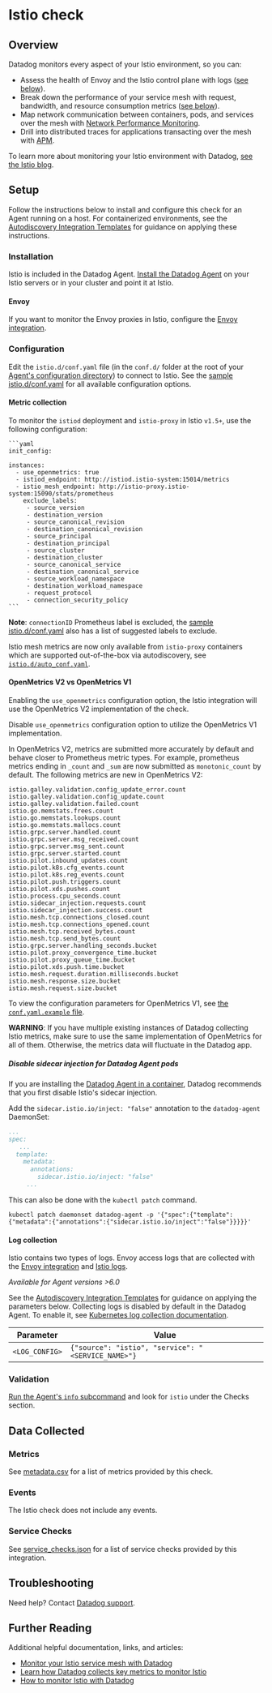 # Istio check

## Overview

Datadog monitors every aspect of your Istio environment, so you can:
- Assess the health of Envoy and the Istio control plane with logs ([see below](#log-collection)).
- Break down the performance of your service mesh with request, bandwidth, and resource consumption metrics ([see below](#metrics)).
- Map network communication between containers, pods, and services over the mesh with [Network Performance Monitoring][18].
- Drill into distributed traces for applications transacting over the mesh with [APM][19].

To learn more about monitoring your Istio environment with Datadog, [see the Istio blog][20].

## Setup

Follow the instructions below to install and configure this check for an Agent running on a host. For containerized environments, see the [Autodiscovery Integration Templates][1] for guidance on applying these instructions.

### Installation

Istio is included in the Datadog Agent. [Install the Datadog Agent][2] on your Istio servers or in your cluster and point it at Istio.

#### Envoy

If you want to monitor the Envoy proxies in Istio, configure the [Envoy integration][22].

### Configuration

Edit the `istio.d/conf.yaml` file (in the `conf.d/` folder at the root of your [Agent's configuration directory][3]) to connect to Istio. See the [sample istio.d/conf.yaml][4] for all available configuration options.

#### Metric collection
To monitor the `istiod` deployment and `istio-proxy` in Istio `v1.5+`, use the following configuration:
    
    ```yaml
    init_config:
    
    instances:
      - use_openmetrics: true
      - istiod_endpoint: http://istiod.istio-system:15014/metrics
      - istio_mesh_endpoint: http://istio-proxy.istio-system:15090/stats/prometheus
        exclude_labels:
         - source_version
         - destination_version
         - source_canonical_revision
         - destination_canonical_revision
         - source_principal
         - destination_principal
         - source_cluster
         - destination_cluster
         - source_canonical_service
         - destination_canonical_service
         - source_workload_namespace
         - destination_workload_namespace
         - request_protocol
         - connection_security_policy
    ```
   
**Note**: `connectionID` Prometheus label is excluded, the [sample istio.d/conf.yaml][4] also has a list of suggested labels to exclude.


   Istio mesh metrics are now only available from `istio-proxy` containers which are supported out-of-the-box via autodiscovery, see [`istio.d/auto_conf.yaml`][17].   

#### OpenMetrics V2 vs OpenMetrics V1
Enabling the `use_openmetrics` configuration option, the Istio integration will use the OpenMetrics V2 implementation of the check. 


Disable `use_openmetrics` configuration option to utilize the OpenMetrics V1 implementation.

In OpenMetrics V2, metrics are submitted more accurately by default and behave closer to Prometheus metric types. For example, prometheus metrics ending in  `_count` and `_sum` are now submitted as `monotonic_count` by default.
The following metrics are new in OpenMetrics V2:

```shell
istio.galley.validation.config_update_error.count
istio.galley.validation.config_update.count
istio.galley.validation.failed.count
istio.go.memstats.frees.count
istio.go.memstats.lookups.count
istio.go.memstats.mallocs.count
istio.grpc.server.handled.count
istio.grpc.server.msg_received.count
istio.grpc.server.msg_sent.count
istio.grpc.server.started.count
istio.pilot.inbound_updates.count
istio.pilot.k8s.cfg_events.count
istio.pilot.k8s.reg_events.count
istio.pilot.push.triggers.count
istio.pilot.xds.pushes.count
istio.process.cpu_seconds.count
istio.sidecar_injection.requests.count
istio.sidecar_injection.success.count
istio.mesh.tcp.connections_closed.count
istio.mesh.tcp.connections_opened.count
istio.mesh.tcp.received_bytes.count
istio.mesh.tcp.send_bytes.count
istio.grpc.server.handling_seconds.bucket
istio.pilot.proxy_convergence_time.bucket
istio.pilot.proxy_queue_time.bucket
istio.pilot.xds.push.time.bucket
istio.mesh.request.duration.milliseconds.bucket
istio.mesh.response.size.bucket
istio.mesh.request.size.bucket
```

To view the configuration parameters for OpenMetrics V1, see [the `conf.yaml.example` file][25].

**WARNING**: If you have multiple existing instances of Datadog collecting Istio metrics, make sure to use the same implementation of OpenMetrics for all of them. Otherwise, the metrics data will fluctuate in the Datadog app.

##### Disable sidecar injection for Datadog Agent pods

If you are installing the [Datadog Agent in a container][10], Datadog recommends that you first disable Istio's sidecar injection.

Add the `sidecar.istio.io/inject: "false"` annotation to the `datadog-agent` DaemonSet:

```yaml
...
spec:
   ...
  template:
    metadata:
      annotations:
        sidecar.istio.io/inject: "false"
     ...
```

This can also be done with the `kubectl patch` command.

```text
kubectl patch daemonset datadog-agent -p '{"spec":{"template":{"metadata":{"annotations":{"sidecar.istio.io/inject":"false"}}}}}'
```

#### Log collection

Istio contains two types of logs. Envoy access logs that are collected with the [Envoy integration][12] and [Istio logs][11].

_Available for Agent versions >6.0_

See the [Autodiscovery Integration Templates][1] for guidance on applying the parameters below.
Collecting logs is disabled by default in the Datadog Agent. To enable it, see [Kubernetes log collection documentation][16].

| Parameter      | Value                                                |
| -------------- | ---------------------------------------------------- |
| `<LOG_CONFIG>` | `{"source": "istio", "service": "<SERVICE_NAME>"}` |

### Validation

[Run the Agent's `info` subcommand][6] and look for `istio` under the Checks section.

## Data Collected

### Metrics

See [metadata.csv][7] for a list of metrics provided by this check.

### Events

The Istio check does not include any events.

### Service Checks

See [service_checks.json][21] for a list of service checks provided by this integration.

## Troubleshooting

Need help? Contact [Datadog support][8].

## Further Reading

Additional helpful documentation, links, and articles:

- [Monitor your Istio service mesh with Datadog][9]
- [Learn how Datadog collects key metrics to monitor Istio][14]
- [How to monitor Istio with Datadog][21]

[1]: https://docs.datadoghq.com/agent/kubernetes/integrations/
[2]: https://app.datadoghq.com/account/settings#agent
[3]: https://docs.datadoghq.com/agent/guide/agent-configuration-files/#agent-configuration-directory
[4]: https://github.com/DataDog/integrations-core/blob/master/istio/datadog_checks/istio/data/conf.yaml.example
[5]: https://istio.io/docs/tasks/telemetry/metrics/querying-metrics
[6]: https://docs.datadoghq.com/agent/guide/agent-commands/#agent-status-and-information
[7]: https://github.com/DataDog/integrations-core/blob/master/istio/metadata.csv
[8]: https://docs.datadoghq.com/help/
[9]: https://www.datadoghq.com/blog/monitor-istio-with-datadog
[10]: https://docs.datadoghq.com/agent/kubernetes/
[11]: https://istio.io/docs/tasks/telemetry/logs/collecting-logs/
[12]: https://docs.datadoghq.com/integrations/envoy/#log-collection
[13]: https://docs.datadoghq.com/agent/guide/agent-commands/#start-stop-and-restart-the-agent
[14]: https://www.datadoghq.com/blog/istio-metrics/
[15]: https://docs.datadoghq.com/agent/guide/integration-management/#install
[16]: https://docs.datadoghq.com/agent/kubernetes/log/
[17]: https://github.com/DataDog/integrations-core/blob/master/istio/datadog_checks/istio/data/auto_conf.yaml
[18]: https://www.datadoghq.com/blog/monitor-istio-with-npm/
[19]: https://docs.datadoghq.com/tracing/setup_overview/proxy_setup/?tab=istio
[20]: https://www.datadoghq.com/blog/istio-datadog/
[21]: https://github.com/DataDog/integrations-core/blob/master/istio/assets/service_checks.json
[22]: https://github.com/DataDog/integrations-core/tree/master/envoy#istio
[23]: https://github.com/DataDog/integrations-core/pull/9588
[24]: https://github.com/DataDog/integrations-core/blob/7.32.x/istio/metadata.csv
[25]: https://github.com/DataDog/integrations-core/blob/7.32.x/istio/datadog_checks/istio/data/conf.yaml.example